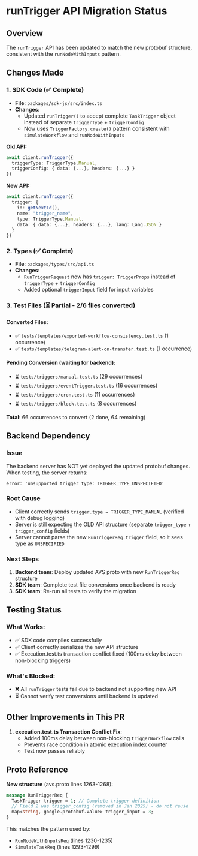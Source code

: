 # runTrigger API Migration Status

## Overview
The `runTrigger` API has been updated to match the new protobuf structure, consistent with the `runNodeWithInputs` pattern.

## Changes Made

### 1. SDK Code (✅ Complete)
- **File**: `packages/sdk-js/src/index.ts`
- **Changes**: 
  - Updated `runTrigger()` to accept complete `TaskTrigger` object instead of separate `triggerType` + `triggerConfig`
  - Now uses `TriggerFactory.create()` pattern consistent with `simulateWorkflow` and `runNodeWithInputs`
  
**Old API:**
```typescript
await client.runTrigger({
  triggerType: TriggerType.Manual,
  triggerConfig: { data: {...}, headers: {...} }
})
```

**New API:**
```typescript
await client.runTrigger({
  trigger: {
    id: getNextId(),
    name: "trigger_name",
    type: TriggerType.Manual,
    data: { data: {...}, headers: {...}, lang: Lang.JSON }
  }
})
```

### 2. Types (✅ Complete)
- **File**: `packages/types/src/api.ts`
- **Changes**:
  - `RunTriggerRequest` now has `trigger: TriggerProps` instead of `triggerType` + `triggerConfig`
  - Added optional `triggerInput` field for input variables

### 3. Test Files (⏳ Partial - 2/6 files converted)

#### Converted Files:
- ✅ `tests/templates/exported-workflow-consistency.test.ts` (1 occurrence)
- ✅ `tests/templates/telegram-alert-on-transfer.test.ts` (1 occurrence)

#### Pending Conversion (waiting for backend):
- ⏳ `tests/triggers/manual.test.ts` (29 occurrences)
- ⏳ `tests/triggers/eventTrigger.test.ts` (16 occurrences)
- ⏳ `tests/triggers/cron.test.ts` (11 occurrences)
- ⏳ `tests/triggers/block.test.ts` (8 occurrences)

**Total**: 66 occurrences to convert (2 done, 64 remaining)

## Backend Dependency

### Issue
The backend server has NOT yet deployed the updated protobuf changes. When testing, the server returns:
```
error: 'unsupported trigger type: TRIGGER_TYPE_UNSPECIFIED'
```

### Root Cause
- Client correctly sends `trigger.type = TRIGGER_TYPE_MANUAL` (verified with debug logging)
- Server is still expecting the OLD API structure (separate `trigger_type` + `trigger_config` fields)
- Server cannot parse the new `RunTriggerReq.trigger` field, so it sees type as `UNSPECIFIED`

### Next Steps
1. **Backend team**: Deploy updated AVS proto with new `RunTriggerReq` structure
2. **SDK team**: Complete test file conversions once backend is ready
3. **SDK team**: Re-run all tests to verify the migration

## Testing Status

### What Works:
- ✅ SDK code compiles successfully
- ✅ Client correctly serializes the new API structure  
- ✅ Execution.test.ts transaction conflict fixed (100ms delay between non-blocking triggers)

### What's Blocked:
- ❌ All `runTrigger` tests fail due to backend not supporting new API
- ⏳ Cannot verify test conversions until backend is updated

## Other Improvements in This PR

1. **execution.test.ts Transaction Conflict Fix**:
   - Added 100ms delay between non-blocking `triggerWorkflow` calls
   - Prevents race condition in atomic execution index counter
   - Test now passes reliably

## Proto Reference

**New structure** (avs.proto lines 1263-1268):
```protobuf
message RunTriggerReq {
  TaskTrigger trigger = 1; // Complete trigger definition
  // Field 2 was trigger_config (removed in Jan 2025) - do not reuse
  map<string, google.protobuf.Value> trigger_input = 3;
}
```

This matches the pattern used by:
- `RunNodeWithInputsReq` (lines 1230-1235)
- `SimulateTaskReq` (lines 1293-1299)
